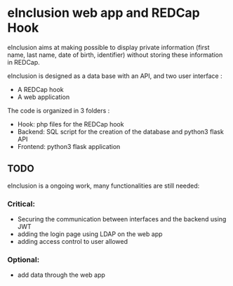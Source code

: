 # eInclusion web app and REDCap Hook

eInclusion aims at making possible to display private information (first name, last name, date of birth, identifier)  without storing these information in REDCap.

eInclusion is designed as a data base with an API, and two user interface :
* A REDCap hook
* A web application

The code is organized in 3 folders :
* Hook: php files for the REDCap hook
* Backend: SQL script for the creation of the database and python3 flask API
* Frontend: python3 flask application

## TODO

eInclusion is a ongoing work, many functionalities are still needed:
### Critical:
* Securing the communication between interfaces and the backend using JWT
* adding the login page using LDAP on the web app
* adding access control to user allowed

### Optional:
* add data through the web app
